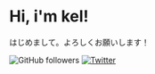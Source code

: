 # Hi, i'm kel! 
はじめまして。よろしくお願いします！

![GitHub followers](https://img.shields.io/github/followers/michaelhenry?style=social) [![Twitter](https://img.shields.io/twitter/url/https/twitter.com/cloudposse.svg?style=social&label=Follow%20%40michaelhenry119)](https://twitter.com/michaelhenry119) 

